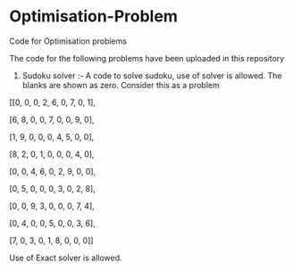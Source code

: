 # Optimisation-Problem
Code for Optimisation problems

The code for the following problems have been uploaded in this repository

1. Sudoku solver :- A code to solve sudoku, use of solver is allowed. The blanks are shown as zero.
Consider this as a problem

[[0, 0, 0, 2, 6, 0, 7, 0, 1],

 [6, 8, 0, 0, 7, 0, 0, 9, 0],
	
 [1, 9, 0, 0, 0, 4, 5, 0, 0],
	
 [8, 2, 0, 1, 0, 0, 0, 4, 0],
	
 [0, 0, 4, 6, 0, 2, 9, 0, 0],
	
 [0, 5, 0, 0, 0, 3, 0, 2, 8],
	
 [0, 0, 9, 3, 0, 0, 0, 7, 4],
	
 [0, 4, 0, 0, 5, 0, 0, 3, 6],
	
 [7, 0, 3, 0, 1, 8, 0, 0, 0]]
	
Use of Exact solver is allowed. 


